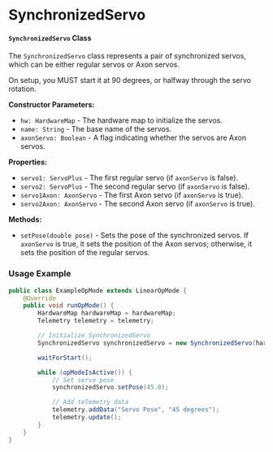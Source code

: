 # SynchronizedServo

#### `SynchronizedServo` Class

The `SynchronizedServo` class represents a pair of synchronized servos, which can be either regular servos or Axon servos.

On setup, you MUST start it at 90 degrees, or halfway through the servo rotation.

**Constructor Parameters:**
- `hw: HardwareMap` - The hardware map to initialize the servos.
- `name: String` - The base name of the servos.
- `axonServo: Boolean` - A flag indicating whether the servos are Axon servos.

**Properties:**
- `servo1: ServoPlus` - The first regular servo (if `axonServo` is false).
- `servo2: ServoPlus` - The second regular servo (if `axonServo` is false).
- `servo1Axon: AxonServo` - The first Axon servo (if `axonServo` is true).
- `servo2Axon: AxonServo` - The second Axon servo (if `axonServo` is true).

**Methods:**
- `setPose(double pose)` - Sets the pose of the synchronized servos. If `axonServo` is true, it sets the position of the Axon servos; otherwise, it sets the position of the regular servos.

### Usage Example

```java
public class ExampleOpMode extends LinearOpMode {
    @Override
    public void runOpMode() {
        HardwareMap hardwareMap = hardwareMap;
        Telemetry telemetry = telemetry;

        // Initialize SynchronizedServo
        SynchronizedServo synchronizedServo = new SynchronizedServo(hardwareMap, "servoName", true);

        waitForStart();

        while (opModeIsActive()) {
            // Set servo pose
            synchronizedServo.setPose(45.0);

            // Add telemetry data
            telemetry.addData("Servo Pose", "45 degrees");
            telemetry.update();
        }
    }
}
```